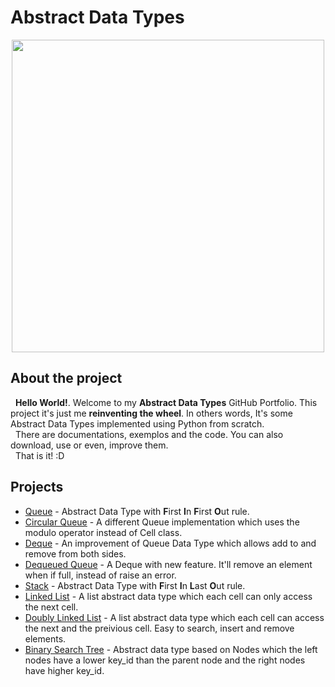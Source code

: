 # Abstract Data Types

<p align="center">
  <img src="https://cdn.lynda.com/course/779747/779747-636918703200751022-16x9.jpg" width=500>
</p>

## About the project
&nbsp; **Hello World!**. Welcome to my **Abstract Data Types** GitHub Portfolio. This project it's just me **reinventing the wheel**. 
In others words, It's some Abstract Data Types implemented using Python from scratch.  
&nbsp; There are documentations, exemplos and the code. You can also download, use or even, improve them.  
&nbsp; That is it! :D

## Projects
- [Queue](https://github.com/senavs/AbstractDataTypes/tree/master/queue) - 
  Abstract Data Type with **F**irst **I**n **F**irst **O**ut rule.
- [Circular Queue](https://github.com/senavs/AbstractDataTypes/tree/master/circular_queue) - 
  A different Queue implementation which uses the modulo operator instead of Cell class.
- [Deque](https://github.com/senavs/AbstractDataTypes/tree/master/deque) - 
  An improvement of Queue Data Type which allows add to and remove from both sides.
- [Dequeued Queue](https://github.com/senavs/AbstractDataTypes/tree/master/dequeued_queue) - 
  A Deque with new feature. It'll remove an element when if full, instead of raise an error.
- [Stack](https://github.com/senavs/AbstractDataTypes/tree/master/stack) - 
  Abstract Data Type with **F**irst **I**n **L**ast **O**ut rule.
- [Linked List](https://github.com/senavs/AbstractDataTypes/tree/master/linked_list) - 
  A list abstract data type which each cell can only access the next cell.
- [Doubly Linked List](https://github.com/senavs/AbstractDataTypes/tree/master/doubly_linked_list) - 
  A list abstract data type which each cell can access the next and the preivious cell. Easy to search, insert and remove elements.
- [Binary Search Tree](https://github.com/senavs/AbstractDataTypes/tree/master/binary_search_tree) - 
  Abstract data type based on Nodes which the left nodes have a lower key_id than the parent node and the right nodes have higher key_id.
